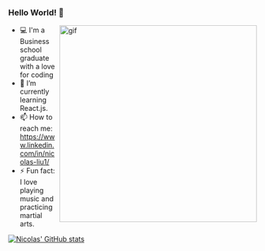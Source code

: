 ### Hello World! 👋
<img align="right" alt ="gif" src= "https://miro.medium.com/max/1400/1*9m-WDdL_ji01bGbjEnutEw.gif" width="400"/>

- 💻 I'm a Business school graduate with a love for coding
- 🌱 I’m currently learning React.js.
- 📫 How to reach me: https://www.linkedin.com/in/nicolas-liu1/
- ⚡ Fun fact: I love playing music and practicing martial arts.

[![Nicolas' GitHub stats](https://github-readme-stats.vercel.app/api?username=Nicolasliu2)](https://github.com/Nicolasliu2/github-readme-stats)
